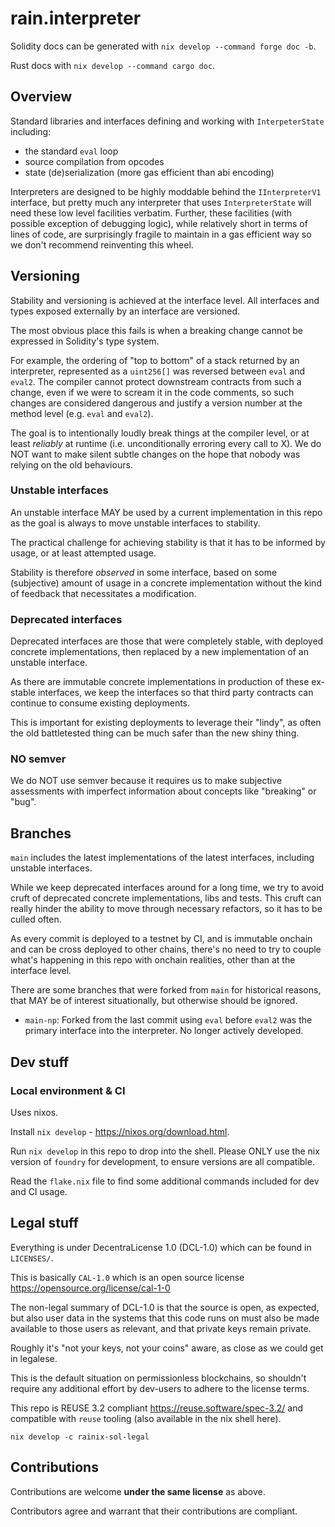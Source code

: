 # rain.interpreter

Solidity docs can be generated with `nix develop --command forge doc -b`.

Rust docs with `nix develop --command cargo doc`.

## Overview

Standard libraries and interfaces defining and working with `InterpeterState` including:

- the standard `eval` loop
- source compilation from opcodes
- state (de)serialization (more gas efficient than abi encoding)

Interpreters are designed to be highly moddable behind the `IInterpreterV1`
interface, but pretty much any interpreter that uses `InterpreterState` will
need these low level facilities verbatim. Further, these facilities
(with possible exception of debugging logic), while relatively short in terms
of lines of code, are surprisingly fragile to maintain in a gas efficient way
so we don't recommend reinventing this wheel.

## Versioning

Stability and versioning is achieved at the interface level. All interfaces and
types exposed externally by an interface are versioned.

The most obvious place this fails is when a breaking change cannot be expressed
in Solidity's type system.

For example, the ordering of "top to bottom" of a stack returned by an
interpreter, represented as a `uint256[]` was reversed between `eval` and
`eval2`. The compiler cannot protect downstream contracts from such a change,
even if we were to scream it in the code comments, so such changes are considered
dangerous and justify a version number at the method level
(e.g. `eval` and `eval2`).

The goal is to intentionally loudly break things at the compiler level, or at
least _reliably_ at runtime (i.e. unconditionally erroring every call to X). We
do NOT want to make silent subtle changes on the hope that nobody was relying on
the old behaviours.

### Unstable interfaces

An unstable interface MAY be used by a current implementation in this repo as the
goal is always to move unstable interfaces to stability.

The practical challenge for achieving stability is that it has to be informed by
usage, or at least attempted usage.

Stability is therefore _observed_ in some interface, based on some (subjective)
amount of usage in a concrete implementation without the kind of feedback that
necessitates a modification.

### Deprecated interfaces

Deprecated interfaces are those that were completely stable, with deployed
concrete implementations, then replaced by a new implementation of an unstable
interface.

As there are immutable concrete implementations in production of these ex-stable
interfaces, we keep the interfaces so that third party contracts can continue to
consume existing deployments.

This is important for existing deployments to leverage their "lindy", as often
the old battletested thing can be much safer than the new shiny thing.

### NO semver

We do NOT use semver because it requires us to make subjective assessments with
imperfect information about concepts like "breaking" or "bug".

## Branches

`main` includes the latest implementations of the latest interfaces, including
unstable interfaces.

While we keep deprecated interfaces around for a long time, we try to avoid cruft
of deprecated concrete implementations, libs and tests. This cruft can really
hinder the ability to move through necessary refactors, so it has to be culled
often.

As every commit is deployed to a testnet by CI, and is immutable onchain and can
be cross deployed to other chains, there's no need to try to couple what's
happening in this repo with onchain realities, other than at the interface level.

There are some branches that were forked from `main` for historical reasons, that
MAY be of interest situationally, but otherwise should be ignored.

- `main-np`: Forked from the last commit using `eval` before `eval2` was the
  primary interface into the interpreter. No longer actively developed.

## Dev stuff

### Local environment & CI

Uses nixos.

Install `nix develop` - https://nixos.org/download.html.

Run `nix develop` in this repo to drop into the shell. Please ONLY use the nix
version of `foundry` for development, to ensure versions are all compatible.

Read the `flake.nix` file to find some additional commands included for dev and
CI usage.

## Legal stuff

Everything is under DecentraLicense 1.0 (DCL-1.0) which can be found in `LICENSES/`.

This is basically `CAL-1.0` which is an open source license
https://opensource.org/license/cal-1-0

The non-legal summary of DCL-1.0 is that the source is open, as expected, but
also user data in the systems that this code runs on must also be made available
to those users as relevant, and that private keys remain private.

Roughly it's "not your keys, not your coins" aware, as close as we could get in
legalese.

This is the default situation on permissionless blockchains, so shouldn't require
any additional effort by dev-users to adhere to the license terms.

This repo is REUSE 3.2 compliant https://reuse.software/spec-3.2/ and compatible
with `reuse` tooling (also available in the nix shell here).

```
nix develop -c rainix-sol-legal
```

## Contributions

Contributions are welcome **under the same license** as above.

Contributors agree and warrant that their contributions are compliant.